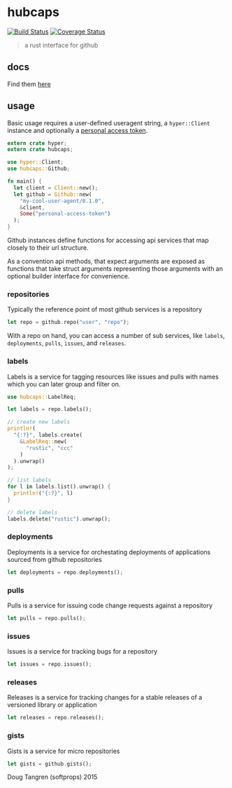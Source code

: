 # hubcaps

[![Build Status](https://travis-ci.org/softprops/hubcaps.svg?branch=master)](https://travis-ci.org/softprops/hubcaps) [![Coverage Status](https://coveralls.io/repos/softprops/hubcaps/badge.svg?branch=master&service=github)](https://coveralls.io/github/softprops/hubcaps?branch=master)

> a rust interface for github

## docs

Find them [here](http://softprops.github.io/hubcaps)

## usage

Basic usage requires a user-defined useragent string, a `hyper::Client` instance and optionally a [personal access token](https://github.com/settings/tokens).

```rust
extern crate hyper;
extern crate hubcaps;

use hyper::Client;
use hubcaps::Github;

fn main() {
  let client = Client::new();
  let github = Github::new(
    "my-cool-user-agent/0.1.0",
    &client,
    Some("personal-access-token")
  );
}
```

Github instances define functions for accessing api services that map closely to their url structure.

As a convention api methods, that expect arguments are exposed as functions that take struct arguments representing those arguments with an optional builder interface for convenience.

### repositories

Typically the reference point of most github services is a repository

```rust
let repo = github.repo("user", "repo");
```

With a repo on hand, you can access a number of sub services, like `labels`, `deployments`, `pulls`, `issues`, and `releases`.

### labels

Labels is a service for tagging resources like issues and pulls with names which you can later group and filter on.

```rust
use hubcaps::LabelReq;

let labels = repo.labels();

// create new labels
println!(
  "{:?}", labels.create(
    &LabelReq::new(
      "rustic", "ccc"
    )
  ).unwrap()
);

// list labels
for l in labels.list().unwrap() {
  println!("{:?}", l)
}

// delete labels
labels.delete("rustic").unwrap();
```

### deployments

Deployments is a service for orchestating deployments of applications sourced from github repositories

```rust
let deployments = repo.deployments();
```

### pulls

Pulls is a service for issuing code change requests against a repository

```rust
let pulls = repo.pulls();
```

### issues

Issues is a service for tracking bugs for a repository

```rust
let issues = repo.issues();
```

### releases

Releases is a service for tracking changes for a stable releases of a versioned library or application

```rust
let releases = repo.releases();
```

### gists

Gists is a service for micro repositories

```rust
let gists = github.gists();
```

Doug Tangren (softprops) 2015
